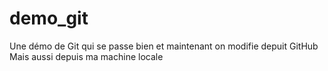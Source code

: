 # demo_git
Une démo de Git qui se passe bien
et maintenant on modifie depuit GitHub
Mais aussi depuis ma machine locale